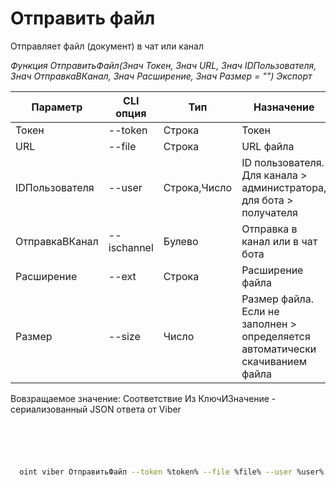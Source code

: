 ﻿---
sidebar_position: 3
---

# Отправить файл
 Отправляет файл (документ) в чат или канал


*Функция ОтправитьФайл(Знач Токен, Знач URL, Знач IDПользователя, Знач ОтправкаВКанал, Знач Расширение, Знач Размер = "") Экспорт*

  | Параметр | CLI опция | Тип | Назначение |
  |-|-|-|-|
  | Токен | --token | Строка | Токен |
  | URL | --file | Строка | URL файла |
  | IDПользователя | --user | Строка,Число | ID пользователя. Для канала > администратора, для бота > получателя |
  | ОтправкаВКанал | --ischannel | Булево | Отправка в канал или в чат бота |
  | Расширение | --ext | Строка | Расширение файла |
  | Размер | --size | Число | Размер файла. Если не заполнен > определяется автоматически скачиванием файла |

  
  Вовзращаемое значение:   Соответствие Из КлючИЗначение - сериализованный JSON ответа от Viber

```bsl title="Пример кода"
	

	
```

```sh title="Пример команд CLI"
    
  oint viber ОтправитьФайл --token %token% --file %file% --user %user% --ischannel %ischannel% --ext %ext% --size %size%

```


```json title="Результат"



```
